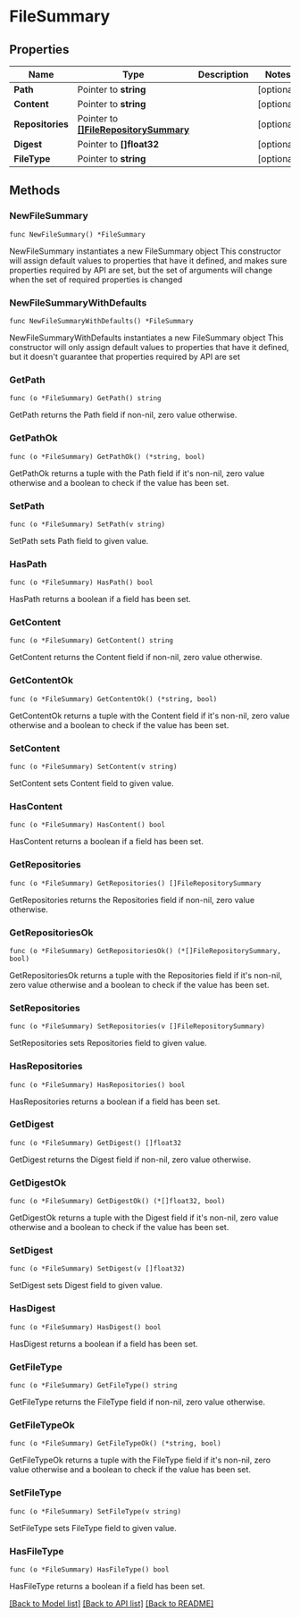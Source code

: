 # FileSummary

## Properties

Name | Type | Description | Notes
------------ | ------------- | ------------- | -------------
**Path** | Pointer to **string** |  | [optional] 
**Content** | Pointer to **string** |  | [optional] 
**Repositories** | Pointer to [**[]FileRepositorySummary**](FileRepositorySummary.md) |  | [optional] 
**Digest** | Pointer to **[]float32** |  | [optional] 
**FileType** | Pointer to **string** |  | [optional] 

## Methods

### NewFileSummary

`func NewFileSummary() *FileSummary`

NewFileSummary instantiates a new FileSummary object
This constructor will assign default values to properties that have it defined,
and makes sure properties required by API are set, but the set of arguments
will change when the set of required properties is changed

### NewFileSummaryWithDefaults

`func NewFileSummaryWithDefaults() *FileSummary`

NewFileSummaryWithDefaults instantiates a new FileSummary object
This constructor will only assign default values to properties that have it defined,
but it doesn't guarantee that properties required by API are set

### GetPath

`func (o *FileSummary) GetPath() string`

GetPath returns the Path field if non-nil, zero value otherwise.

### GetPathOk

`func (o *FileSummary) GetPathOk() (*string, bool)`

GetPathOk returns a tuple with the Path field if it's non-nil, zero value otherwise
and a boolean to check if the value has been set.

### SetPath

`func (o *FileSummary) SetPath(v string)`

SetPath sets Path field to given value.

### HasPath

`func (o *FileSummary) HasPath() bool`

HasPath returns a boolean if a field has been set.

### GetContent

`func (o *FileSummary) GetContent() string`

GetContent returns the Content field if non-nil, zero value otherwise.

### GetContentOk

`func (o *FileSummary) GetContentOk() (*string, bool)`

GetContentOk returns a tuple with the Content field if it's non-nil, zero value otherwise
and a boolean to check if the value has been set.

### SetContent

`func (o *FileSummary) SetContent(v string)`

SetContent sets Content field to given value.

### HasContent

`func (o *FileSummary) HasContent() bool`

HasContent returns a boolean if a field has been set.

### GetRepositories

`func (o *FileSummary) GetRepositories() []FileRepositorySummary`

GetRepositories returns the Repositories field if non-nil, zero value otherwise.

### GetRepositoriesOk

`func (o *FileSummary) GetRepositoriesOk() (*[]FileRepositorySummary, bool)`

GetRepositoriesOk returns a tuple with the Repositories field if it's non-nil, zero value otherwise
and a boolean to check if the value has been set.

### SetRepositories

`func (o *FileSummary) SetRepositories(v []FileRepositorySummary)`

SetRepositories sets Repositories field to given value.

### HasRepositories

`func (o *FileSummary) HasRepositories() bool`

HasRepositories returns a boolean if a field has been set.

### GetDigest

`func (o *FileSummary) GetDigest() []float32`

GetDigest returns the Digest field if non-nil, zero value otherwise.

### GetDigestOk

`func (o *FileSummary) GetDigestOk() (*[]float32, bool)`

GetDigestOk returns a tuple with the Digest field if it's non-nil, zero value otherwise
and a boolean to check if the value has been set.

### SetDigest

`func (o *FileSummary) SetDigest(v []float32)`

SetDigest sets Digest field to given value.

### HasDigest

`func (o *FileSummary) HasDigest() bool`

HasDigest returns a boolean if a field has been set.

### GetFileType

`func (o *FileSummary) GetFileType() string`

GetFileType returns the FileType field if non-nil, zero value otherwise.

### GetFileTypeOk

`func (o *FileSummary) GetFileTypeOk() (*string, bool)`

GetFileTypeOk returns a tuple with the FileType field if it's non-nil, zero value otherwise
and a boolean to check if the value has been set.

### SetFileType

`func (o *FileSummary) SetFileType(v string)`

SetFileType sets FileType field to given value.

### HasFileType

`func (o *FileSummary) HasFileType() bool`

HasFileType returns a boolean if a field has been set.


[[Back to Model list]](../README.md#documentation-for-models) [[Back to API list]](../README.md#documentation-for-api-endpoints) [[Back to README]](../README.md)


